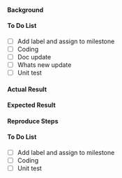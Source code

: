 <!-- Two templates to create new issue, choose the best fit -->
<!-- Feature/Enhancement -->
#### Background <!-- RFC or feature description -->
#### To Do List
  - [ ] Add label and assign to milestone <!-- Must be major or minor milestone -->
  - [ ] Coding
  - [ ] Doc update
  - [ ] Whats new update <!-- If feature is visible to user -->
  - [ ] Unit test
  
<!-- Bug -->
<!-- Anything doesn't work as expected is a bug, including code, doc and test -->
<!-- For rendering issue in deck.gl example, please provide detailed log by typing 
     "luma.log.priority=2" and "deck.log.priority=2" in browser console -->
<!-- For any issue in your example, please provide runnable code package and data -->
#### Actual Result
#### Expected Result
#### Reproduce Steps
#### To Do List
  - [ ] Add label and assign to milestone
  - [ ] Coding
  - [ ] Unit test
